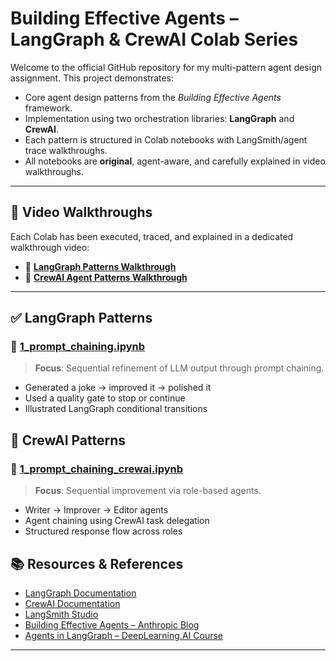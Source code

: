 # Building Effective Agents – LangGraph & CrewAI Colab Series

Welcome to the official GitHub repository for my multi-pattern agent design assignment. This project demonstrates:

- Core agent design patterns from the *Building Effective Agents* framework.
- Implementation using two orchestration libraries: **LangGraph** and **CrewAI**.
- Each pattern is structured in Colab notebooks with LangSmith/agent trace walkthroughs.
- All notebooks are **original**, agent-aware, and carefully explained in video walkthroughs.

---

## 🎥 Video Walkthroughs

Each Colab has been executed, traced, and explained in a dedicated walkthrough video:

- 🔗 **[LangGraph Patterns Walkthrough](https://youtu.be/yUAyfTaRCaU)**
- 🔗 **[CrewAI Agent Patterns Walkthrough](https://youtu.be/yUAyfTaRCaU)**

---

## ✅ LangGraph Patterns

### 📘 [1_prompt_chaining.ipynb](https://colab.research.google.com/drive/1YP4izMwtkAb9P2HOI0TcOQtEamZxn3K5?usp=sharing)
> **Focus**: Sequential refinement of LLM output through prompt chaining.

- Generated a joke → improved it → polished it
- Used a quality gate to stop or continue
- Illustrated LangGraph conditional transitions



## 🤝 CrewAI Patterns

### 📘 [1_prompt_chaining_crewai.ipynb](https://colab.research.google.com/drive/1Ql81CNtKzraEU3PeyQpcVE06_pT87-2n?usp=sharing)
> **Focus**: Sequential improvement via role-based agents.

- Writer → Improver → Editor agents
- Agent chaining using CrewAI task delegation
- Structured response flow across roles



## 📚 Resources & References

- [LangGraph Documentation](https://langchain-ai.github.io/langgraph/)
- [CrewAI Documentation](https://docs.crewai.io/)
- [LangSmith Studio](https://smith.langchain.com/)
- [Building Effective Agents – Anthropic Blog](https://www.anthropic.com/research/building-effective-agents)
- [Agents in LangGraph – DeepLearning.AI Course](https://www.deeplearning.ai/short-courses/ai-agents-in-langgraph/)

---

